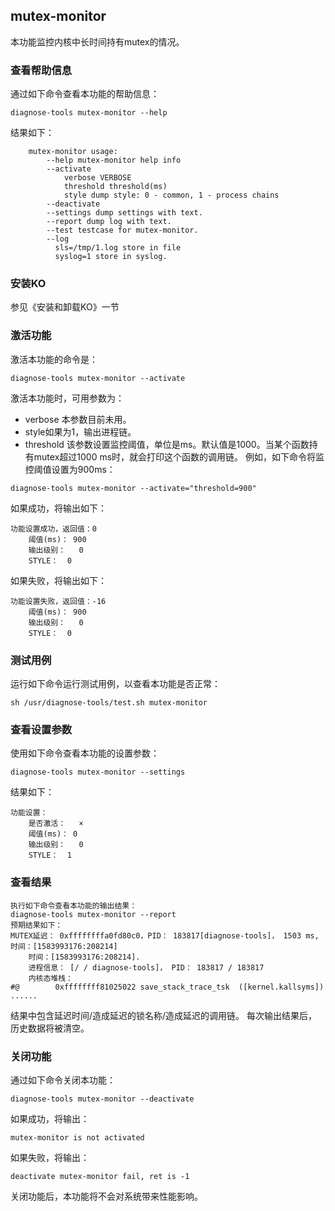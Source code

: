 ## mutex-monitor
本功能监控内核中长时间持有mutex的情况。
###  查看帮助信息
通过如下命令查看本功能的帮助信息：
```
diagnose-tools mutex-monitor --help
```
结果如下：
```
    mutex-monitor usage:
        --help mutex-monitor help info
        --activate
            verbose VERBOSE
            threshold threshold(ms)
            style dump style: 0 - common, 1 - process chains
        --deactivate
        --settings dump settings with text.
        --report dump log with text.
        --test testcase for mutex-monitor.
        --log
          sls=/tmp/1.log store in file
          syslog=1 store in syslog.
```

###  安装KO
参见《安装和卸载KO》一节
###  激活功能
激活本功能的命令是：
```
diagnose-tools mutex-monitor --activate 
```
激活本功能时，可用参数为：
* verbose 本参数目前未用。
* style如果为1，输出进程链。
* threshold 该参数设置监控阈值，单位是ms。默认值是1000。当某个函数持有mutex超过1000 ms时，就会打印这个函数的调用链。
例如，如下命令将监控阈值设置为900ms：
```
diagnose-tools mutex-monitor --activate="threshold=900"
```
如果成功，将输出如下：
```
功能设置成功，返回值：0
    阈值(ms)：	900
    输出级别：	0
    STYLE：	0
```

如果失败，将输出如下：
```
功能设置失败，返回值：-16
    阈值(ms)：	900
    输出级别：	0
    STYLE：	0
```

###  测试用例
运行如下命令运行测试用例，以查看本功能是否正常：
```
sh /usr/diagnose-tools/test.sh mutex-monitor
```
###  查看设置参数
使用如下命令查看本功能的设置参数：
```
diagnose-tools mutex-monitor --settings
```
结果如下：
```
功能设置：
    是否激活：	×
    阈值(ms)：	0
    输出级别：	0
    STYLE：	1
```
###  查看结果
```
执行如下命令查看本功能的输出结果：
diagnose-tools mutex-monitor --report
预期结果如下：
MUTEX延迟： 0xffffffffa0fd80c0，PID： 183817[diagnose-tools]， 1503 ms, 时间：[1583993176:208214]
    时间：[1583993176:208214].
    进程信息： [/ / diagnose-tools]， PID： 183817 / 183817
    内核态堆栈：
#@        0xffffffff81025022 save_stack_trace_tsk  ([kernel.kallsyms])
......
```
结果中包含延迟时间/造成延迟的锁名称/造成延迟的调用链。
每次输出结果后，历史数据将被清空。
###  关闭功能
通过如下命令关闭本功能：
```
diagnose-tools mutex-monitor --deactivate
```
如果成功，将输出：
```
mutex-monitor is not activated
```
如果失败，将输出：
```
deactivate mutex-monitor fail, ret is -1
```
关闭功能后，本功能将不会对系统带来性能影响。